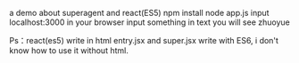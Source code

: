 a demo about superagent and react(ES5)
npm install
node app.js
input localhost:3000 in your browser
input something in text you will see zhuoyue

Ps：react(es5) write in html
entry.jsx and super.jsx write with ES6, i don't know how to use it without html.